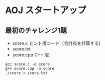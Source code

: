 # AOJ スタートアップ

## 最初のチャレンジ1題

 - score.c   ヒント用コード（合計点を計算する)
 - score.txt 
 - score.cpp C++ 版
 
 ```
 gcc score.c -o score
 g++ score.cpp -o score
 ./score < score.txt
 ```